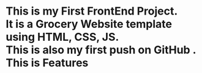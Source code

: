 # This is my First FrontEnd Project.<br> It is a Grocery Website template using <strong>HTML, CSS, JS<strong>. <br> This is  also my first push on GitHub . This is Features